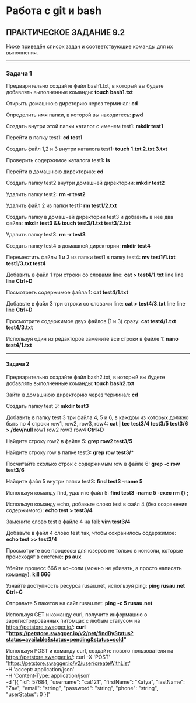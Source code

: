 # Работа с git и bash

## ПРАКТИЧЕСКОЕ ЗАДАНИЕ 9.2

Ниже приведён список задач и соответствующие команды для их выполнения.

---

### Задача 1

Предварительно создайте файл bash1.txt, в который вы будете добавлять выполненные команды:
**touch bash1.txt**

Открыть домашнюю диреторию через терминал:
**cd**

Определить имя папки, в которой вы находитесь:
**pwd**

Создать внутри этой папки каталог с именем test1:
**mkdir test1**

Перейти в папку test1:
**cd test1**

Создать файл 1,2 и 3 внутри каталога test1:
**touch 1.txt 2.txt 3.txt**

Проверить содержимое каталога test1:
**ls**

Перейти в домашнюю директорию:
**cd**

Создать папку test2 внутри домашней директории:
**mkdir test2**

Удалить папку test2:
**rm -r test2**

Удалить файл 2 из папки test1:
**rm test1/2.txt**

Создать папку в домашней директории test3 и добавить в нее два файла:
**mkdir test3 && touch test3/1.txt test3/2.txt**

Удалить папку test3:
**rm -r test3**

Создать папку test4 в домашней директории:
**mkdir test4**

Переместить файлы 1 и 3 из папки test1 в папку test4:
**mv test1/1.txt test1/3.txt test4**

Добавить в файл 1 три строки со словами line:
**cat > test4/1.txt**
line
line
line
**Ctrl+D**

Посмотреть содержимое файла 1:
**cat test4/1.txt**

Добавьте в файл 3 три строки со словами line:
**cat > test4/3.txt**
line
line
line
**Ctrl+D**

Просмотрите содержимое двух файлов (1 и 3) сразу:
**cat test4/1.txt test4/3.txt**

Используя один из редакторов замените все строки в файле 1:
**nano test4/1.txt**

---

#### Задача 2

Предварительно создайте файл bash2.txt, в который вы будете добавлять выполненные команды:
**touch bash2.txt**

Зайти в домашнюю директорию через терминал:
**cd**

Создать папку test 3:
**mkdir test3**

Добавить в папку test 3 три файла 4, 5 и 6, в каждом из которых должно быть по 4 строки row1, row2, row3, row4:
**cat | tee test3/4 test3/5 test3/6 > /dev/null**
row1
row2
row3
row4
**Ctrl+D**

Найдите строку row2 в файле 5:
**grep row2 test3/5**

Найдите строку row в папке test3:
**grep row test3/***

Посчитайте сколько строк с содержимым row в файле 6:
**grep -c row test3/6**

Найдите файл 5 внутри папки test3:
**find test3 -name 5**

Используя команду find, удалите файл 5:
**find test3 -name 5 -exec rm {} \;**

Используя команду echo, добавьте слово test в файл 4 (без сохранения содержимого):
**echo test > test3/4**

Замените слово test в файле 4 на fail:
**vim test3/4**

Добавьте в файл 4 слово test так, чтобы сохранилось содержимое:
**echo test >> test3/4**

Просмотрите все процессы для юзеров не только в консоли, которые происходят в системе:
**ps aux**

Убейте процесс 666 в консоли (можно не убивать, а просто написать команду):
**kill 666**

Узнайте доступность ресурса rusau.net, используя ping:
**ping rusau.net Ctrl+C**

Отправьте 5 пакетов на сайт rusau.net:
**ping -c 5 rusau.net**

Используя GET и команду curl, получите информацию о зарегистрированных питомцах с любым статусом на https://petstore.swagger.io/:
**curl "https://petstore.swagger.io/v2/pet/findByStatus?status=available&status=pending&status=sold"**

Используя POST и команду curl, создайте нового пользователя на https://petstore.swagger.io/:
curl -X 'POST' \
  'https://petstore.swagger.io/v2/user/createWithList' \
  -H 'accept: application/json' \
  -H 'Content-Type: application/json' \
  -d '[{
    "id": 57684,
    "username": "cat121",
    "firstName": "Katya",
    "lastName": "Zav",
    "email": "string",
    "password": "string",
    "phone": "string",
    "userStatus": 0
  }]'
